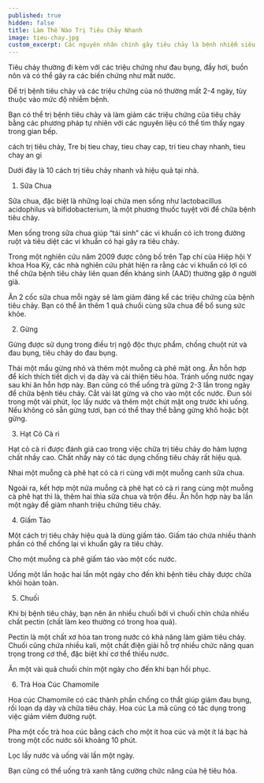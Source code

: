 ```yaml
---
published: true
hidden: false
title: Làm Thế Nào Trị Tiêu Chảy Nhanh
image: tieu-chay.jpg
custom_excerpt: Các nguyên nhân chính gây tiêu chảy là bệnh nhiễm siêu vi, nhiễm khuẩn, ăn thực phẩm hoặc uống nước bị ô nhiễm, lo lắng, các bệnh đường ruột như hội chứng ruột kích thích, bệnh Crohn và viêm loét đại tràng.
---
```


Tiêu chảy thường đi kèm với các triệu chứng như đau bụng, đầy hơi, buồn nôn và có thể gây ra các biến chứng như mất nước.

Để trị bệnh tiêu chảy và các triệu chứng của nó thường mất 2-4 ngày, tùy thuộc vào mức độ nhiễm bệnh.

Bạn có thể trị bệnh tiêu chảy và làm giảm các triệu chứng của tiêu chảy bằng các phương pháp tự nhiên với các nguyên liệu có thể tìm thấy ngay trong gian bếp.

cách trị tiêu chảy, Tre bị tieu chay, tieu chay cap, tri tieu chay nhanh, tieu chay an gi

 
Dưới đây là 10 cách trị tiêu chảy nhanh và hiệu quả tại nhà.

1. Sữa Chua

Sữa chua, đặc biệt là những loại chứa men sống như lactobacillus acidophilus và bifidobacterium, là một phương thuốc tuyệt vời để chữa bệnh tiêu chảy.

Men sống trong sữa chua giúp “tái sinh” các vi khuẩn có ích trong đường ruột và tiêu diệt các vi khuẩn có hại gây ra tiêu chảy.

Trong một nghiên cứu năm 2009 được công bố trên Tạp chí của Hiệp hội Y khoa Hoa Kỳ, các nhà nghiên cứu phát hiện ra rằng các vi khuẩn có lợi có thể chữa bệnh tiêu chảy liên quan đến kháng sinh (AAD) thường gặp ở người già.

Ăn 2 cốc sữa chua mỗi ngày sẽ làm giảm đáng kể các triệu chứng của bệnh tiêu chảy. Bạn có thể ăn thêm 1 quả chuối cùng sữa chua để bổ sung sức khỏe.

 2. Gừng

Gừng được sử dụng trong điều trị ngộ độc thực phẩm, chống chuột rút và đau bụng, tiêu chảy do đau bụng.

Thái một mẩu gừng nhỏ và thêm một muỗng cà phê mật ong. Ăn hỗn hợp để kích thích tiết dịch vị dạ dày và cải thiện tiêu hóa. Tránh uống nước ngay sau khi ăn hỗn hợp này.
Bạn cũng có thể uống trà gừng 2-3 lần trong ngày để chữa bệnh tiêu chảy. Cắt vài lát gừng và cho vào một cốc nước. Đun sôi trong một vài phút, lọc lấy nước và thêm một chút mật ong trước khi uống. Nếu không có sẵn gừng tươi, bạn có thể thay thế bằng gừng khô hoặc bột gừng.
 
3. Hạt Cỏ Cà ri

Hạt cỏ cà ri được đánh giá cao trong việc chữa trị tiêu chảy do hàm lượng chất nhầy cao. Chất nhầy này có tác dụng chống tiêu chảy rất hiệu quả.

Nhai một muỗng cà phê hạt cỏ cà ri cùng với một muỗng canh sữa chua.

Ngoài ra, kết hợp một nửa muỗng cà phê hạt cỏ cà ri rang cùng một muỗng cà phê hạt thì là, thêm hai thìa sữa chua và trộn đều. Ăn hỗn hợp này ba lần một ngày để giảm nhanh triệu chứng tiêu chảy.
 
4. Giấm Táo

Một cách trị tiêu chảy hiệu quả là dùng giấm táo. Giấm táo chứa nhiều thành phần có thể chống lại vi khuẩn gây ra tiêu chảy.

Cho một muỗng cà phê giấm táo vào một cốc nước.

Uống một lần hoặc hai lần một ngày cho đến khi bệnh tiêu chảy được chữa khỏi hoàn toàn.
 
5. Chuối

Khi bị bệnh tiêu chảy, bạn nên ăn nhiều chuối bởi vì chuối chín chứa nhiều chất pectin (chất làm keo thường có trong hoa quả).

Pectin là một chất xơ hòa tan trong nước có khả năng làm giảm tiêu chảy. Chuối cũng chứa nhiều kali, một chất điện giải hỗ trợ nhiều chức năng quan trọng trong cơ thể, đặc biệt khi cơ thể thiếu nước.

Ăn một vài quả chuối chín một ngày cho đến khi bạn hồi phục.

 6. Trà Hoa Cúc Chamomile

Hoa cúc Chamomile có các thành phần chống co thắt giúp giảm đau bụng, rối loạn dạ dày và chữa tiêu chảy. Hoa cúc La mã cũng có tác dụng trong việc giảm viêm đường ruột.

Pha một cốc trà hoa cúc bằng cách cho một ít hoa cúc và một ít lá bạc hà trong một cốc nước sôi khoảng 10 phút.

Lọc lấy nước và uống vài lần một ngày.

Bạn cũng có thể uống trà xanh tăng cường chức năng của hệ tiêu hóa.